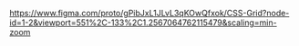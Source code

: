 https://www.figma.com/proto/gPibJxL1JLvL3qKOwQfxok/CSS-Grid?node-id=1-2&viewport=551%2C-133%2C1.2567064762115479&scaling=min-zoom